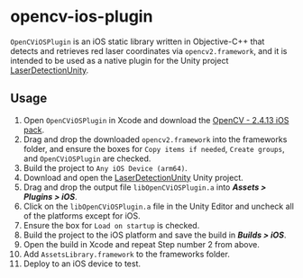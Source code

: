 # opencv-ios-plugin

`OpenCViOSPlugin` is an iOS static library written in Objective-C++ that detects and retrieves red laser coordinates via `opencv2.framework`, and it is intended to be used as a native plugin for the Unity project [LaserDetectionUnity]().

<h2> Usage </h2>

1. Open `OpenCViOSPlugin` in Xcode and download the [OpenCV - 2.4.13 iOS pack](https://sourceforge.net/projects/opencvlibrary/files/opencv-ios/2.4.13/opencv2.framework.zip/download).
2. Drag and drop the downloaded `opencv2.framework` into the frameworks folder, and ensure the boxes for `Copy items if needed`, `Create groups`, and `OpenCViOSPlugin` are checked.
3. Build the project to `Any iOS Device (arm64)`.
4. Download and open the [LaserDetectionUnity]() Unity project.
5. Drag and drop the output file `libOpenCViOSPlugin.a` into _**Assets > Plugins > iOS**_.
6. Click on the `libOpenCViOSPlugin.a` file in the Unity Editor and uncheck all of the platforms except for iOS.
7. Ensure the box for `Load on startup` is checked.
8. Build the project to the iOS platform and save the build in _**Builds > iOS**_.
9. Open the build in Xcode and repeat Step number 2 from above.
10. Add `AssetsLibrary.framework` to the frameworks folder.
11. Deploy to an iOS device to test.
